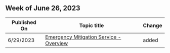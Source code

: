 <!-- This file is generated automatically each week. Changes made to this file will be overwritten.-->



## Week of June 26, 2023


| Published On |Topic title | Change |
|------|------------|--------|
| 6/29/2023 | [Emergency Mitigation Service - Overview](/SkypeForBusiness/emergency-mitigation-service-overview) | added |
